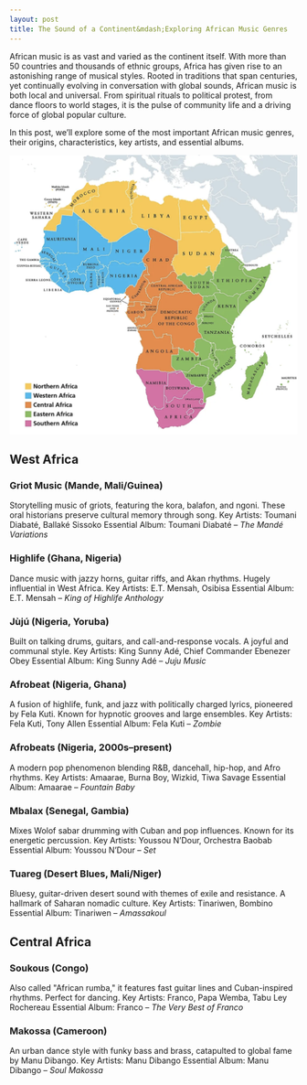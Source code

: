 ```yaml
---
layout: post
title: The Sound of a Continent&mdash;Exploring African Music Genres
---
```



African music is as vast and varied as the continent itself. With more than 50 countries and thousands of ethnic groups, Africa has given rise to an astonishing range of musical styles. Rooted in traditions that span centuries, yet continually evolving in conversation with global sounds, African music is both local and universal. From spiritual rituals to political protest, from dance floors to world stages, it is the pulse of community life and a driving force of global popular culture.

In this post, we’ll explore some of the most important African music genres, their origins, characteristics, key artists, and essential albums.

<p align="center"><img src="/images/africa.png" width="600" /></p>

## West Africa

### Griot Music (Mande, Mali/Guinea)
Storytelling music of griots, featuring the kora, balafon, and ngoni. These oral historians preserve cultural memory through song.
Key Artists: Toumani Diabaté, Ballaké Sissoko
Essential Album: Toumani Diabaté – _The Mandé Variations_

### Highlife (Ghana, Nigeria)
Dance music with jazzy horns, guitar riffs, and Akan rhythms. Hugely influential in West Africa.
Key Artists: E.T. Mensah, Osibisa
Essential Album: E.T. Mensah – _King of Highlife Anthology_

### Jùjú (Nigeria, Yoruba)
Built on talking drums, guitars, and call-and-response vocals. A joyful and communal style.
Key Artists: King Sunny Adé, Chief Commander Ebenezer Obey
Essential Album: King Sunny Adé – _Juju Music_

### Afrobeat (Nigeria, Ghana)
A fusion of highlife, funk, and jazz with politically charged lyrics, pioneered by Fela Kuti. Known for hypnotic grooves and large ensembles.
Key Artists: Fela Kuti, Tony Allen
Essential Album: Fela Kuti – _Zombie_

### Afrobeats (Nigeria, 2000s–present)
A modern pop phenomenon blending R&B, dancehall, hip-hop, and Afro rhythms.
Key Artists: Amaarae, Burna Boy, Wizkid, Tiwa Savage
Essential Album: Amaarae – _Fountain Baby_

### Mbalax (Senegal, Gambia)
Mixes Wolof sabar drumming with Cuban and pop influences. Known for its energetic percussion.
Key Artists: Youssou N’Dour, Orchestra Baobab
Essential Album: Youssou N’Dour – _Set_

### Tuareg (Desert Blues, Mali/Niger)
Bluesy, guitar-driven desert sound with themes of exile and resistance. A hallmark of Saharan nomadic culture.
Key Artists: Tinariwen, Bombino
Essential Album: Tinariwen – _Amassakoul_

## Central Africa

### Soukous (Congo)
Also called "African rumba," it features fast guitar lines and Cuban-inspired rhythms. Perfect for dancing.
Key Artists: Franco, Papa Wemba, Tabu Ley Rochereau
Essential Album: Franco – _The Very Best of Franco_

### Makossa (Cameroon)
An urban dance style with funky bass and brass, catapulted to global fame by Manu Dibango.
Key Artists: Manu Dibango
Essential Album: Manu Dibango – _Soul Makossa_
